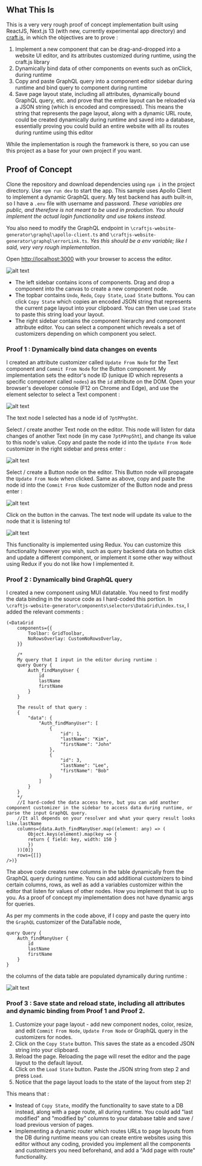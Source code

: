 ## What This Is

This is a very very rough proof of concept implementation built using ReactJS, Next.js 13 (with new, currently experimental app directory) and [craft.js](https://craft.js.org/docs/overview "craft.js"), in which the objectives are to prove : 

1. Implement a new component that can be drag-and-dropped into a website UI editor, and its attributes customized during runtime, using the craft.js library
2. Dynamically bind data of other components on events such as onClick, during runtime
3. Copy and paste GraphQL query into a component editor sidebar during runtime and bind query to component during runtime
4. Save page layout state, including all attributes, dynamically bound GraphQL query, etc. and prove that the entire layout can be reloaded via a JSON string (which is encoded and compressed). This means the string that represents the page layout, along with a dynamic URL route, could be created dynamically during runtime and saved into a database, essentially proving you could build an entire website with all its routes during runtime using this editor

While the implementation is rough the framework is there, so you can use this project as a base for your own project if you want. 

## Proof of Concept

Clone the repository and download dependencies using `npm i` in the project directory. Use `npm run dev` to start the app. 
This sample uses Apollo Client to implement a dynamic GraphQL query. My test backend has auth built-in, so I have a `.env` file with username and password. *These variables are public, and therefore is not meant to be used in production. You should implement the actual login functionality and use tokens instead.*

You also need to modify the GraphQL endpoint in `\craftjs-website-generator\graphql\apollo-client.ts` and `\craftjs-website-generator\graphql\errorLink.ts`. *Yes this should be a env variable; like I said, very very rough implementation*.


Open [http://localhost:3000](http://localhost:3000) with your browser to access the editor. 

![alt text](https://github.com/johnkm516/Craft-Frontend-Editor/blob/main/assets/1.png?raw=true)

- The left sidebar contains icons of components. Drag and drop a component into the canvas to create a new component node. 
- The topbar contains `Undo`, `Redo`, `Copy State`, `Load State` buttons. You can click `Copy State` which copies an encoded JSON string that represents the current page layout into your clipboard. You can then use `Load State` to paste this string load your layout.
- The right sidebar contains the component hierarchy and component attribute editor. You can select a component which reveals a set of customizers depending on which component you select. 

### Proof 1 : Dynamically bind data changes on events

I created an attribute customizer called `Update From Node` for the Text component and `Commit From Node` for the Button component. My implementation sets the editor's node ID (unique ID which represents a specific component called `nodes`) as the `id` attribute on the DOM. Open your browser's developer console (F12 on Chrome and Edge), and use the element selector to select a Text component : 

![alt text](https://github.com/johnkm516/Craft-Frontend-Editor/blob/main/assets/2.png?raw=true)

The text node I selected has a node id of `7ptPPnp5ht`. 

Select / create another Text node on the editor. This node will listen for data changes of another Text node (in my case `7ptPPnp5ht`), and change its value to this node's value. Copy and paste the node id into the `Update From Node` customizer in the right sidebar and press enter : 

![alt text](https://github.com/johnkm516/Craft-Frontend-Editor/blob/main/assets/3.png?raw=true)

Select / create a Button node on the editor. This Button node will propagate the `Update From Node` when clicked. Same as above, copy and paste the node id into the `Commit From Node` customizer of the Button node and press enter : 

![alt text](https://github.com/johnkm516/Craft-Frontend-Editor/blob/main/assets/4.png?raw=true)

Click on the button in the canvas. The text node will update its value to the node that it is listening to! 

![alt text](https://github.com/johnkm516/Craft-Frontend-Editor/blob/main/assets/5.png?raw=true)

This functionality is implemented using Redux. You can customize this functionality however you wish, such as query backend data on button click and update a different component, or implement it some other way without using Redux if you do not like how I implemented it. 

### Proof 2 : Dynamically bind GraphQL query 

I created a new component using MUI datatable. You need to first modify the data binding in the source code as I hard-coded this portion. 
In `\craftjs-website-generator\components\selectors\DataGrid\index.tsx`, I added the relevant comments : 

```
(<DataGrid
    components={{
        Toolbar: GridToolbar,
        NoRowsOverlay: CustomNoRowsOverlay,
    }}

    /*
    My query that I input in the editor during runtime : 
    query Query {
        Auth_findManyUser {
            id
            lastName
            firstName
        }
    }

    The result of that query : 
    {
        "data": {
            "Auth_findManyUser": [
                {
                    "id": 1,
                    "lastName": "Kim",
                    "firstName": "John"
                },
                {
                    "id": 3,
                    "lastName": "Lee",
                    "firstName": "Bob"
                }
            ]
        }
    }
    */
    //I hard-coded the data access here, but you can add another component customizer in the sidebar to access data during runtime, or parse the input GraphQL query. 
    //It all depends on your resolver and what your query result looks like.lastName
    columns={data.Auth_findManyUser.map((element: any) => (
        Object.keys(element).map(key => {
        return { field: key, width: 150 }
        })
    ))[0]}  
    rows={[]} 
/>)}
```

The above code creates new columns in the table dynamically from the GraphQL query during runtime. You can add additional customizers to bind certain columns, rows, as well as add a variables customizer within the editor that listen for values of other nodes. How you implement that is up to you. As a proof of concept my implementation does not have dynamic args for queries.  

As per my comments in the code above, if I copy and paste the query into the `GraphQL` customizer of the DataTable node,

```
query Query {
    Auth_findManyUser {
        id
        lastName
        firstName
    }
}
```

the columns of the data table are populated dynamically during runtime : 

![alt text](https://github.com/johnkm516/Craft-Frontend-Editor/blob/main/assets/6.png?raw=true)

### Proof 3 : Save state and reload state, including all attributes and dynamic binding from Proof 1 and Proof 2. 

1. Customize your page layout - add new component nodes, color, resize, and edit `Commit From Node`, `Update From Node` or GraphQL query in the customizers for nodes. 
2. Click on the `Copy State` button. This saves the state as a encoded JSON string into your clipboard. 
3. Reload the page. Reloading the page will reset the editor and the page layout to the default layout. 
4. Click on the `Load State` button. Paste the JSON string from step 2 and press `Load`. 
5. Notice that the page layout loads to the state of the layout from step 2! 

This means that :

- Instead of `Copy State`, modify the functionality to save state to a DB instead, along with a page route, all during runtime. You could add "last modified" and "modified by" columns to your database table and save / load previous version of pages.
- Implementing a dynamic router which routes URLs to page layouts from the DB during runtime means you can create entire websites using this editor without any coding, provided you implement all the components and customizers you need beforehand, and add a "Add page with route" functionality.




